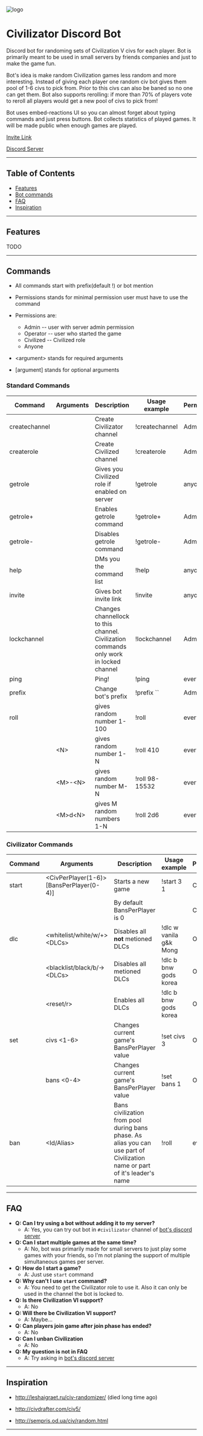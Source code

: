 
<img src="https://tdr.s-ul.eu/FYpCCEZi" title="FVCproductions" alt="logo">

# Civilizator Discord Bot

Discord bot for randoming sets of Civilization V civs for each player.
Bot is primarily meant to be used in small servers by friends companies and just to make the game fun.  

Bot's idea is make random Civilization games less random and more interesting. Instead of giving each player one random civ bot gives them pool of 1-6 civs to pick from. Prior to this civs can also be baned so no one can get them. Bot also supports rerolling: if more than 70% of players vote to reroll all players would get a new pool of civs to pick from! 

Bot uses embed-reactions UI so you can almost forget about typing commands and just press buttons.
Bot collects statistics of played games. It will be made public when enough games are played.


[Invite Link](https://discord.com/oauth2/authorize?client_id=719933714423087135&scope=bot&permissions=268495952)

[Discord Server](https://discord.gg/nFMFs2e)

---

## Table of Contents 

- [Features](#features)
- [Bot commands](#commands)
- [FAQ](#faq)
- [Inspiration](#inspiration)


---

## Features

TODO

---

## Commands

- All commands start with prefix(default !) or bot mention

- Permissions stands for minimal permission user must have to use the command
- Permissions are:
  - Admin -- user with server admin permission
  - Operator -- user who started the game
  - Civilized -- Civilized role
  - Anyone
- \<argument\> stands for required arguments
- \[argument\] stands for optional arguments

### Standard Commands

| Command | Arguments | Description | Usage example | Permissions |
| ------------- | ------------- | ------------- | ------------- | ------------- |
| createchannel | | Create Civilizator channel| !createchannel | Admin |
| createrole | | Create Civilized channel | !createrole | Admin|
| getrole | | Gives you Civilized role if enabled on server | !getrole | anyone |
| getrole+ | | Enables getrole command | !getrole+ | Admin |
| getrole- | | Disables getrole command | !getrole- | Admin |
| help | | DMs you the command list | !help | anyone |
| invite | | Gives bot invite link | !invite | anyone |
| lockchannel | | Changes channellock to this channel. Civilization commands only work in locked channel | !lockchannel | Admin |
| ping | | Ping! | !ping | everyone |
| prefix | <new prefix> | Change bot's prefix | !prefix `` | Admin |
| roll | | gives random number 1-100 | !roll | everyone |
|  | \<N\> | gives random number 1-N | !roll 410 | everyone |
|  | \<M\>-\<N\> | gives random number M-N | !roll 98-15532| everyone |
|  | \<M\>d\<N\> | gives M random numbers 1-N | !roll 2d6 | everyone |

### Civilizator Commands


| Command | Arguments | Description | Usage example | Permissions |
| ------------- | ------------- | ------------- | ------------- | ------------- |
| start | \<CivPerPlayer(1-6)\> \[BansPerPlayer(0-4)\] | Starts a new game | !start 3 1 | Civilized |
| | | By default BansPerPlayer is 0 |  | Civilized |
| dlc | \<whitelist/white/w/+\> \<DLCs\> | Disables all **not** metioned DLCs | !dlc w vanila g&k Mong | Operator |
|   | \<blacklist/black/b/-\> \<DLCs\> | Disables all metioned DLCs | !dlc b bnw gods korea | Operator |
|   | \<reset/r\> | Enables all DLCs | !dlc b bnw gods korea | Operator |
| set | civs \<1-6\> | Changes current game's BansPerPlayer value | !set civs 3 | Operator |
|   | bans \<0-4\> | Changes current game's BansPerPlayer value | !set bans 1 | Operator |
| ban | <Id/Alias> | Bans civilization from pool during bans phase. As alias you can use part of Civilization name or part of it's leader's name  | !roll | everyone |


---

## FAQ

- **Q: Can I try using a bot without adding it to my server?**
    - A: Yes, you can try out bot in `#civilizator` channel of [bot's discord server](https://discord.gg/nFMFs2e)
- **Q: Can I start multiple games at the same time?**
    - A: No, bot was primarily made for small servers to just play some games with your friends, so I'm not planing the support of multiple simultaneous games per server.
- **Q: How do I start a game?**
    - A: Just use `start` command
- **Q: Why can't I use `start` command?**
    - A: You need to get the Civilizator role to use it. Also it can only be used in the channel the bot is locked to.
- **Q: Is there Civilization VI support?**
    - A: No
- **Q: Will there be Civilization VI support?**
    - A: Maybe...
- **Q: Can players join game after join phase has ended?**
    - A: No
- **Q: Can I unban Civilization**
    - A: No
- **Q: My question is not in FAQ**
    - A: Try asking in [bot's discord server](https://discord.gg/nFMFs2e)
---


## Inspiration

- http://leshaigraet.ru/civ-randomizer/  (died long time ago)

- http://civdrafter.com/civ5/

- http://sempris.od.ua/civ/random.html
---
